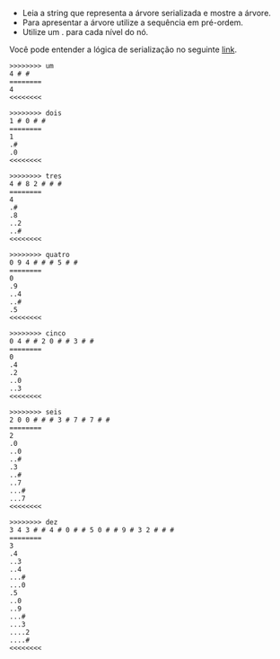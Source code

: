 - Leia a string que representa a árvore serializada e mostre a árvore.
- Para apresentar a árvore utilize a sequência em pré-ordem.
- Utilize um . para cada nível do nó.

Você pode entender a lógica de serialização no seguinte [link](https://www.geeksforgeeks.org/serialize-deserialize-binary-tree/).

```
>>>>>>>> um
4 # # 
========
4
<<<<<<<<

>>>>>>>> dois
1 # 0 # # 
========
1
.#
.0
<<<<<<<<

>>>>>>>> tres
4 # 8 2 # # # 
========
4
.#
.8
..2
..#
<<<<<<<<

>>>>>>>> quatro
0 9 4 # # # 5 # # 
========
0
.9
..4
..#
.5
<<<<<<<<

>>>>>>>> cinco
0 4 # # 2 0 # # 3 # # 
========
0
.4
.2
..0
..3
<<<<<<<<

>>>>>>>> seis
2 0 0 # # # 3 # 7 # 7 # # 
========
2
.0
..0
..#
.3
..#
..7
...#
...7
<<<<<<<<

>>>>>>>> dez
3 4 3 # # 4 # 0 # # 5 0 # # 9 # 3 2 # # # 
========
3
.4
..3
..4
...#
...0
.5
..0
..9
...#
...3
....2
....#
<<<<<<<<

```